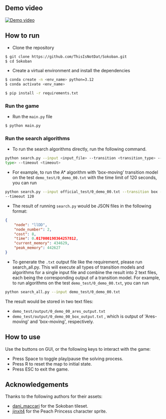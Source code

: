 ## Demo video 
[![Demo video](https://img.youtube.com/vi/HoPs7_Rpnqg/maxresdefault.jpg)](https://www.youtube.com/watch?v=HoPs7_Rpnqg)

## How to run
- Clone the repository
```bash
$ git clone https://github.com/ThisIsNotDat/Sokoban.git
$ cd Sokoban
```

- Create a virtual environment and install the dependencies
```bash
$ conda create -n <env_name> python=3.12
$ conda activate <env_name>
```

```bash
$ pip install -r requirements.txt
```

### Run the game
- Run the `main.py` file
```bash
$ python main.py
```

### Run the search algorithms
- To run the search algorithms directly, run the following command.
```bash
python search.py --input <input_file> --transition <transition_type> --type <
type> --timeout <timeout>
```
- For example, to run the A* algorithm with 'box-moving' transition model on the test `demo_test/0_demo_00.txt`
with the time limit of 120 seconds, you can run
```bash
python search.py --input official_test/0_demo_00.txt --transition box --type A*
--timeout 120
```

- The result of running `search.py` would be JSON files in the following format:
```json
{
    "node": "llDD",
    "node_number": 2,
    "cost": 8,
    "time": 0.017000198364257812,
    "current_memory": 434629,
    "peak_memory": 442627
}
```

- To generate the `.txt` output file like the requirement, please run search_all.py. This will execute
all types of transition models and algorithms for a single input file and combine the result into
2 text files, each being the corresponding output of a transition model. For example, to run
algorithms on the test `demo_test/0_demo_00.txt`, you can run
```bash
python search_all.py --input demo_test/0_demo_00.txt
```
The result would be stored in two text files:
- `demo_test/output/0_demo_00_ares_output.txt`
- `demo_test/output/0_demo_00_box_output.txt`
, which is output of 'Ares-moving' and 'box-moving', respectively.

## How to use 
Use the buttons on GUI, or the following keys to interact with the game:
- Press Space to toggle play/pause the solving process.
- Press R to reset the map to initial state.
- Press ESC to exit the game.

## Acknowledgements
Thanks to the following authors for their assets:
- [dani_maccari](https://dani-maccari.itch.io/sokoban-tileset) for the Sokoban tileset.
- [jinxit4](https://civitai.com/models/375001/rpg-top-down-4-direction-walk-cycle-pony) for the Peach Princess character sprite.